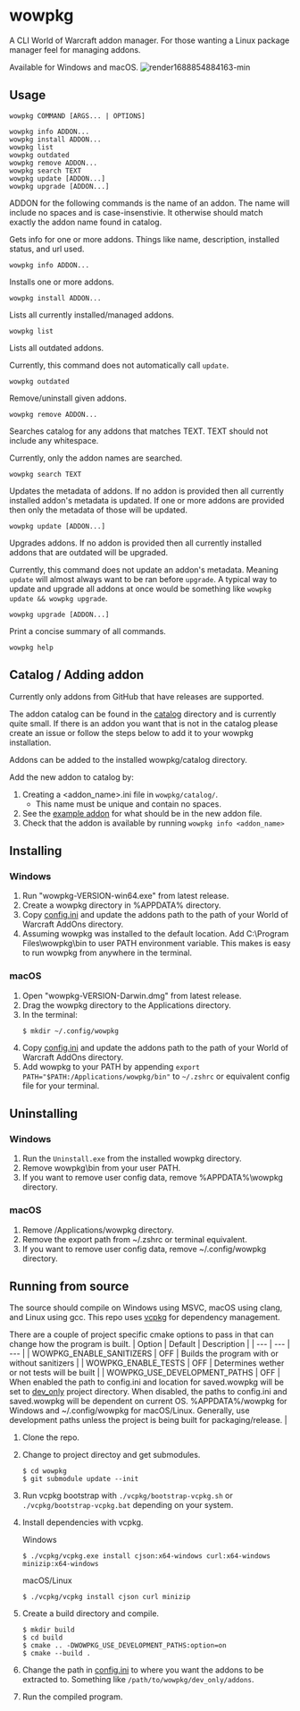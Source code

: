# wowpkg
A CLI World of Warcraft addon manager. For those wanting a Linux package manager feel for managing addons.

Available for Windows and macOS.
![render1688854884163-min](https://github.com/ccassise/wowpkg/assets/58533624/8f9a8a1a-3bcf-49d2-ad8f-af6307c4e77a)

## Usage
```
wowpkg COMMAND [ARGS... | OPTIONS]

wowpkg info ADDON...
wowpkg install ADDON...
wowpkg list
wowpkg outdated
wowpkg remove ADDON...
wowpkg search TEXT
wowpkg update [ADDON...]
wowpkg upgrade [ADDON...]
```

ADDON for the following commands is the name of an addon. The name will include no spaces and is case-insenstivie. It otherwise should match exactly the addon name found in catalog.

Gets info for one or more addons. Things like name, description, installed status, and url used.
```
wowpkg info ADDON...
```

Installs one or more addons.
```
wowpkg install ADDON...
```


Lists all currently installed/managed addons.
```
wowpkg list
```


Lists all outdated addons.

Currently, this command does not automatically call `update`. 
```
wowpkg outdated
```

Remove/uninstall given addons.
```
wowpkg remove ADDON...
```

Searches catalog for any addons that matches TEXT. TEXT should not include any whitespace.

Currently, only the addon names are searched.
```
wowpkg search TEXT
```

Updates the metadata of addons. If no addon is provided then all currently installed addon's metadata is updated. If one or more addons are provided then only the metadata of those will be updated.
```
wowpkg update [ADDON...]
```

Upgrades addons. If no addon is provided then all currently installed addons that are outdated will be upgraded.

Currently, this command does not update an addon's metadata. Meaning `update` will almost always want to be ran before `upgrade`. A typical way to update and upgrade all addons at once would be something like `wowpkg update && wowpkg upgrade`.
```
wowpkg upgrade [ADDON...]
```

Print a concise summary of all commands.
```
wowpkg help
```

## Catalog / Adding addon
Currently only addons from GitHub that have releases are supported.

The addon catalog can be found in the [catalog](catalog) directory and is currently quite small. If there is an addon you want that is not in the catalog please create an issue or follow the steps below to add it to your wowpkg installation.

Addons can be added to the installed wowpkg/catalog directory.

Add the new addon to catalog by:
1. Creating a <addon_name>.ini file in `wowpkg/catalog/`.
	- This name must be unique and contain no spaces.
2. See the [example addon](dev_only/example_addon.ini) for what should be in the new addon file.
4. Check that the addon is available by running `wowpkg info <addon_name>`

## Installing

### Windows
1. Run "wowpkg-VERSION-win64.exe" from latest release.
2. Create a wowpkg directory in %APPDATA% directory.
3. Copy [config.ini](dev_only/config.ini) and update the addons path to the path of your World of Warcraft AddOns directory.
4. Assuming wowpkg was installed to the default location. Add C:\Program Files\wowpkg\bin to user PATH environment variable. This makes is easy to run wowpkg from anywhere in the terminal.

### macOS
1. Open "wowpkg-VERSION-Darwin.dmg" from latest release.
2. Drag the wowpkg directory to the Applications directory.
3. In the terminal:
	```
 	$ mkdir ~/.config/wowpkg
 	```
 4. Copy [config.ini](dev_only/config.ini) and update the addons path to the path of your World of Warcraft AddOns directory.
 5. Add wowpkg to your PATH by appending `export PATH="$PATH:/Applications/wowpkg/bin"` to `~/.zshrc` or equivalent config file for your terminal.

## Uninstalling

### Windows
1. Run the `Uninstall.exe` from the installed wowpkg directory.
2. Remove wowpkg\bin from your user PATH.
3. If you want to remove user config data, remove %APPDATA%\wowpkg directory.

### macOS
1. Remove /Applications/wowpkg directory.
2. Remove the export path from ~/.zshrc or terminal equivalent.
3. If you want to remove user config data, remove ~/.config/wowpkg directory.

## Running from source
The source should compile on Windows using MSVC, macOS using clang, and Linux using gcc. This repo uses [vcpkg](https://github.com/microsoft/vcpkg) for dependency management.

There are a couple of project specific cmake options to pass in that can change how the program is built.
| Option | Default | Description |
| --- | --- | --- |
| WOWPKG_ENABLE_SANITIZERS | OFF | Builds the program with or without sanitizers |
| WOWPKG_ENABLE_TESTS | OFF | Determines wether or not tests will be built |
| WOWPKG_USE_DEVELOPMENT_PATHS | OFF | When enabled the path to config.ini and location for saved.wowpkg will be set to [dev_only](dev_only) project directory. When disabled, the paths to config.ini and saved.wowpkg will be dependent on current OS. %APPDATA%/wowpkg for Windows and ~/.config/wowpkg for macOS/Linux. Generally, use development paths unless the project is being built for packaging/release. |

1. Clone the repo.
2. Change to project directoy and get submodules.
	```
 	$ cd wowpkg
	$ git submodule update --init
	```
 3. Run vcpkg bootstrap with `./vcpkg/bootstrap-vcpkg.sh` or `./vcpkg/bootstrap-vcpkg.bat` depending on your system.
 4. Install dependencies with vcpkg.

	Windows
	```
 	$ ./vcpkg/vcpkg.exe install cjson:x64-windows curl:x64-windows minizip:x64-windows
 	```
 	macOS/Linux
	```
 	$ ./vcpkg/vcpkg install cjson curl minizip
 	```
6. Create a build directory and compile.
	```
	$ mkdir build
 	$ cd build
 	$ cmake .. -DWOWPKG_USE_DEVELOPMENT_PATHS:option=on
 	$ cmake --build .
	```
 7. Change the path in [config.ini](dev_only/config.ini) to where you want the addons to be extracted to. Something like `/path/to/wowpkg/dev_only/addons`.
 8. Run the compiled program.
 
